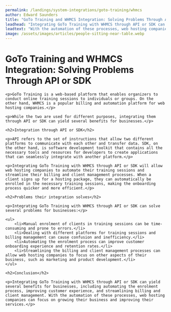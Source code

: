 ```yaml
---
permalink: /landings/system-integrations/goto-training/whmcs
author: Edward Saunders
title: "GoTo Training and WHMCS Integration: Solving Problems Through API or SDK"
leadhead: "Integrating GoTo Training with WHMCS through API or SDK can yield several benefits for businesses, including automating the enrolment process, improving customer experience, and streamlining billing and client management"
leadtext: "With the automation of these processes, web hosting companies can focus on growing their business and improving their services."
image: /assets/images/articles/people-sitting-near-table.webp
---
```

<div class="arttext">	<h1>GoTo Training and WHMCS Integration: Solving Problems Through API or SDK</h1>

	<p>GoTo Training is a web-based platform that enables organizers to conduct online training sessions to individuals or groups. On the other hand, WHMCS is a popular billing and automation platform for web hosting companies.</p>

	<p>While the two are used for different purposes, integrating them through API or SDK can yield several benefits for businesses.</p>

	<h2>Integration through API or SDK</h2>

	<p>API refers to the set of instructions that allow two different platforms to communicate with each other and transfer data. SDK, on the other hand, is software development toolkit that contains all the necessary tools and resources for developers to create applications that can seamlessly integrate with another platform.</p>

	<p>Integrating GoTo Training with WHMCS through API or SDK will allow web hosting companies to automate their training sessions and streamline their billing and client management processes. When a client signs up for a hosting package, they can automatically be enrolled in the necessary training sessions, making the onboarding process quicker and more efficient.</p>

	<h2>Problems their integration solves</h2>

	<p>Integrating GoTo Training with WHMCS through API or SDK can solve several problems for businesses:</p>

	<ul>
		<li>Manual enrolment of clients in training sessions can be time-consuming and prone to errors.</li>
		<li>Dealing with different platforms for training sessions and billing management can cause confusion and inefficiency.</li>
		<li>Automating the enrolment process can improve customer onboarding experience and retention rates.</li>
		<li>Streamlining the billing and client management processes can allow web hosting companies to focus on other aspects of their business, such as marketing and product development.</li>
	</ul>

	<h2>Conclusion</h2>

	<p>Integrating GoTo Training with WHMCS through API or SDK can yield several benefits for businesses, including automating the enrolment process, improving customer experience, and streamlining billing and client management. With the automation of these processes, web hosting companies can focus on growing their business and improving their services.</p>
</div>